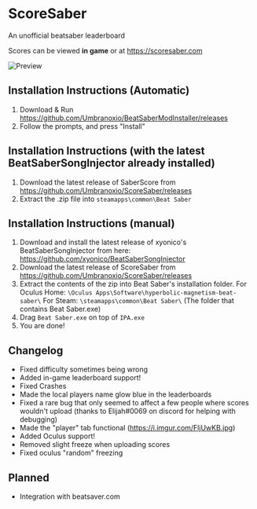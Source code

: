 # ScoreSaber
An unofficial beatsaber leaderboard 

Scores can be viewed **in game** or at https://scoresaber.com

![Preview](https://i.imgur.com/GFKG8GH.png)

## Installation Instructions (Automatic)

  1. Download & Run https://github.com/Umbranoxio/BeatSaberModInstaller/releases
  2. Follow the prompts, and press "Install"
  
## Installation Instructions (with the latest BeatSaberSongInjector already installed)

  1. Download the latest release of SaberScore from https://github.com/Umbranoxio/ScoreSaber/releases
  2. Extract the .zip file into `steamapps\common\Beat Saber`

## Installation Instructions (manual)
  1. Download and install the latest release of xyonico's BeatSaberSongInjector from here: https://github.com/xyonico/BeatSaberSongInjector
  2. Download the latest release of ScoreSaber from https://github.com/Umbranoxio/ScoreSaber/releases
  3. Extract the contents of the zip into Beat Saber's installation folder.
      For Oculus Home: `\Oculus Apps\Software\hyperbolic-magnetism-beat-saber\`
      For Steam: `\steamapps\common\Beat Saber\`
      (The folder that contains Beat Saber.exe)
  4. Drag ```Beat Saber.exe``` on top of ```IPA.exe``` 
  5. You are done!

## Changelog
  * Fixed difficulty sometimes being wrong
  * Added in-game leaderboard support!
  * Fixed Crashes
  * Made the local players name glow blue in the leaderboards
  * Fixed a rare bug that only seemed to affect a few people where scores wouldn't upload (thanks to Elijah#0069 on discord for helping with debugging)
  * Made the "player" tab functional (https://i.imgur.com/FljUwKB.jpg)
  * Added Oculus support!
  * Removed slight freeze when uploading scores
  * Fixed oculus "random" freezing
  
## Planned
  * Integration with beatsaver.com
